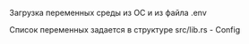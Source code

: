 Загрузка переменных среды из ОС и из файла .env

Список переменных задается в структуре src/lib.rs - Config
